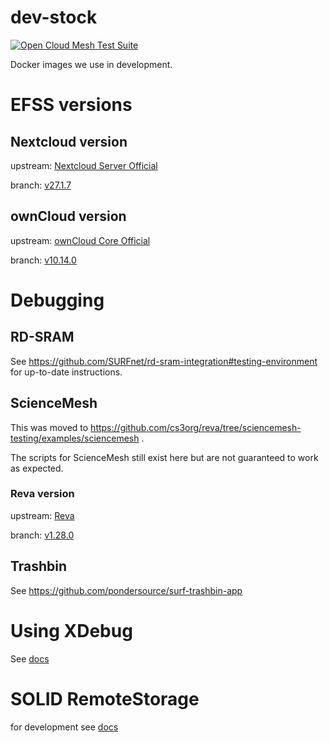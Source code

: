 # dev-stock
[![Open Cloud Mesh Test Suite](https://github.com/pondersource/dev-stock/actions/workflows/ocm-test-suite.yml/badge.svg)](https://github.com/pondersource/dev-stock/actions/workflows/ocm-test-suite.yml)

Docker images we use in development.

# EFSS versions
## Nextcloud version

upstream: [Nextcloud Server Official](https://github.com/nextcloud/server)

branch: [v27.1.7](https://github.com/nextcloud/server/releases/tag/v27.1.7)

## ownCloud version

upstream: [ownCloud Core Official](https://github.com/owncloud/core)

branch: [v10.14.0](https://github.com/owncloud/core/releases/tag/v10.14.0)

# Debugging
## RD-SRAM

See https://github.com/SURFnet/rd-sram-integration#testing-environment for up-to-date instructions.

## ScienceMesh

This was moved to https://github.com/cs3org/reva/tree/sciencemesh-testing/examples/sciencemesh .

The scripts for ScienceMesh still exist here but are not guaranteed to work as expected.

### Reva version

upstream: [Reva](https://github.com/cs3org/reva)

branch: [v1.28.0](https://github.com/owncloud/core/releases/tag/v1.28.0)

## Trashbin

See https://github.com/pondersource/surf-trashbin-app

# Using XDebug

See [docs](./docs/xdebug.md)

# SOLID RemoteStorage
for development see [docs](./docs/solid-remotestorage.md) 
